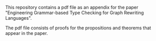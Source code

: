 This repository contains a pdf file as an appendix for the paper "Engineering Grammar-based Type Checking for Graph Rewriting Languages".

The pdf file consists of proofs for the propositions and theorems that appear in the paper.
